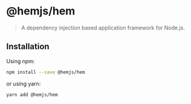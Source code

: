 # @hemjs/hem

> A dependency injection based application framework for Node.js.

## Installation

Using npm:

```sh
npm install --save @hemjs/hem
```

or using yarn:

```sh
yarn add @hemjs/hem
```
